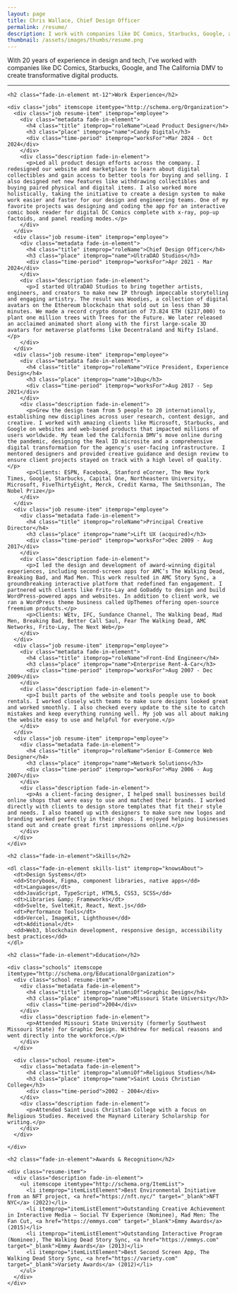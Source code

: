```yaml
---
layout: page
title: Chris Wallace, Chief Design Officer
permalink: /resume/
description: I work with companies like DC Comics, Starbucks, Google, and even The California DMV to create transformative digital products for millions of users worldwide. My approach to design is collaborative, reducing technical complexity to simple, delightful experiences.
thumbnail: /assets/images/thumbs/resume.png
---
```


<div class="mb-48">
  <div itemscope itemtype="http://schema.org/Person">
  <p itemprop="description" class="fade-in-element sub-heading !mt-4">With 20 years of experience in design and tech, I've worked with companies like DC Comics, Starbucks, Google, and The California DMV to create transformative digital products.</p>
  
  <hr class="hr-separator fade-in-element">

  <div>
    
    <h2 class="fade-in-element mt-12">Work Experience</h2>

    <div class="jobs" itemscope itemtype="http://schema.org/Organization">
      <div class="job resume-item" itemprop="employee">
        <div class="metadata fade-in-element">
          <h4 class="title" itemprop="roleName">Lead Product Designer</h4>
          <h3 class="place" itemprop="name">Candy Digital</h3>
          <div class="time-period" itemprop="worksFor">Mar 2024 - Oct 2024</div>
        </div>
        <div class="description fade-in-element">
          <p>Led all product design efforts across the company. I redesigned our website and marketplace to learn about digital collectibles and gain access to better tools for buying and selling. I also designed net new features like withdrawing collectibles and buying paired physical and digital items. I also worked more holistically, taking the initiative to create a design system to make work easier and faster for our design and engineering teams. One of my favorite projects was designing and coding the app for an interactive comic book reader for digital DC Comics complete with x-ray, pop-up factoids, and panel reading modes.</p>
        </div>
      </div>
      <div class="job resume-item" itemprop="employee">
        <div class="metadata fade-in-element">
          <h4 class="title" itemprop="roleName">Chief Design Officer</h4>
          <h3 class="place" itemprop="name">UltraDAO Studios</h3>
          <div class="time-period" itemprop="worksFor">Apr 2021 - Mar 2024</div>
        </div>
        <div class="description fade-in-element">
          <p>I started UltraDAO Studios to bring together artists, engineers, and creators to make new IP through impeccable storytelling and engaging artistry. The result was Woodies, a collection of digital avatars on the Ethereum blockchain that sold out in less than 30 minutes. We made a record crypto donation of 73.824 ETH ($217,000) to plant one million trees with Trees for the Future. We later released an acclaimed animated short along with the first large-scale 3D avatars for metaverse platforms like Decentraland and Nifty Island.</p>
        </div>
      </div>
      <div class="job resume-item" itemprop="employee">
        <div class="metadata fade-in-element">
          <h4 class="title" itemprop="roleName">Vice President, Experience Design</h4>
          <h3 class="place" itemprop="name">10up</h3>
          <div class="time-period" itemprop="worksFor">Aug 2017 - Sep 2021</div>
        </div>
        <div class="description fade-in-element">
          <p>Grew the design team from 5 people to 20 internationally, establishing new disciplines across user research, content design, and creative. I worked with amazing clients like Microsoft, Starbucks, and Google on websites and web-based products that impacted millions of users worldwide. My team led the California DMV’s move online during the pandemic, designing the Real ID microsite and a comprehensive digital transformation for the agency's user-facing infrastructure. I mentored designers and provided creative guidance and design review to ensure client projects stayed on track with a high level of quality.</p>
          <p>Clients: ESPN, Facebook, Stanford eCorner, The New York Times, Google, Starbucks, Capital One, Northeastern University, Microsoft, FiveThirtyEight, Merck, Credit Karma, The Smithsonian, The Nobel Prize</p>
        </div>
      </div>
      <div class="job resume-item" itemprop="employee">
        <div class="metadata fade-in-element">
          <h4 class="title" itemprop="roleName">Principal Creative Director</h4>
          <h3 class="place" itemprop="name">Lift UX (acquired)</h3>
          <div class="time-period" itemprop="worksFor">Dec 2009 - Aug 2017</div>
        </div>
        <div class="description fade-in-element">
          <p>I led the design and development of award-winning digital experiences, including second-screen apps for AMC’s The Walking Dead, Breaking Bad, and Mad Men. This work resulted in AMC Story Sync, a groundbreaking interactive platform that redefined fan engagement. I partnered with clients like Frito-Lay and GoDaddy to design and build WordPress-powered apps and websites. In addition to client work, we ran a WordPress theme business called UpThemes offering open-source freemium products.</p>
          <p>Clients: WEtv, IFC, Sundance Channel, The Walking Dead, Mad Men, Breaking Bad, Better Call Saul, Fear The Walking Dead, AMC Networks, Frito-Lay, The Next Web</p>
        </div>
      </div>
      <div class="job resume-item" itemprop="employee">
        <div class="metadata fade-in-element">
          <h4 class="title" itemprop="roleName">Front-End Engineer</h4>
          <h3 class="place" itemprop="name">Enterprise Rent-A-Car</h3>
          <div class="time-period" itemprop="worksFor">Aug 2007 - Dec 2009</div>
        </div>
        <div class="description fade-in-element">
          <p>I built parts of the website and tools people use to book rentals. I worked closely with teams to make sure designs looked great and worked smoothly. I also checked every update to the site to catch mistakes and keep everything running well. My job was all about making the website easy to use and helpful for everyone.</p>
        </div>
      </div>
      <div class="job resume-item" itemprop="employee">
        <div class="metadata fade-in-element">
          <h4 class="title" itemprop="roleName">Senior E-Commerce Web Designer</h4>
          <h3 class="place" itemprop="name">Network Solutions</h3>
          <div class="time-period" itemprop="worksFor">May 2006 - Aug 2007</div>
        </div>
        <div class="description fade-in-element">
          <p>As a client-facing designer, I helped small businesses build online shops that were easy to use and matched their brands. I worked directly with clients to design store templates that fit their style and needs. I also teamed up with designers to make sure new logos and branding worked perfectly in their shops. I enjoyed helping businesses stand out and create great first impressions online.</p>
        </div>
      </div>
    </div>

    <h2 class="fade-in-element">Skills</h2>

    <dl class="fade-in-element skills-list" itemprop="knowsAbout">
      <dt>Design Systems</dt>
      <dd>Storybook, Figma, component libraries, native apps</dd>
      <dt>Languages</dt>
      <dd>JavaScript, TypeScript, HTML5, CSS3, SCSS</dd>
      <dt>Libraries &amp; Frameworks</dt>
      <dd>Svelte, SvelteKit, React, Next.js</dd>
      <dt>Performance Tools</dt>
      <dd>Vercel, ImageKit, Lighthouse</dd>
      <dt>Additional</dt>
      <dd>Web3, blockchain development, responsive design, accessibility best practices</dd>
    </dl>

    <h2 class="fade-in-element">Education</h2>

    <div class="schools" itemscope itemtype="http://schema.org/EducationalOrganization">
      <div class="school resume-item">
        <div class="metadata fade-in-element">
          <h4 class="title" itemprop="alumniOf">Graphic Design</h4>
          <h3 class="place" itemprop="name">Missouri State University</h3>
          <div class="time-period">2004</div>
        </div>
        <div class="description fade-in-element">
          <p>Attended Missouri State University (formerly Southwest Missouri State) for Graphic Design. Withdrew for medical reasons and went directly into the workforce.</p>
        </div>
      </div>

      <div class="school resume-item">
        <div class="metadata fade-in-element">
          <h4 class="title" itemprop="alumniOf">Religious Studies</h4>
          <h3 class="place" itemprop="name">Saint Louis Christian College</h3>
          <div class="time-period">2002 - 2004</div>
        </div>
        <div class="description fade-in-element">
          <p>Attended Saint Louis Christian College with a focus on Religious Studies. Received the Maynard Literary Scholarship for writing.</p>
        </div>
      </div>

    </div>

    <h2 class="fade-in-element">Awards & Recognition</h2>

    <div class="resume-item">
      <div class="description fade-in-element">
        <ul itemscope itemtype="http://schema.org/ItemList">
          <li itemprop="itemListElement">Best Environmental Initiative from an NFT project, <a href="https://nft.nyc/" target="_blank">NFT NYC</a> (2022)</li>
          <li itemprop="itemListElement">Outstanding Creative Achievement in Interactive Media – Social TV Experience (Nominee), Mad Men: The Fan Cut, <a href="https://emmys.com" target="_blank">Emmy Awards</a> (2015)</li>
          <li itemprop="itemListElement">Outstanding Interactive Program (Nominee), The Walking Dead Story Sync, <a href="https://emmys.com" target="_blank">Emmy Awards</a> (2013)</li>
          <li itemprop="itemListElement">Best Second Screen App, The Walking Dead Story Sync, <a href="https://variety.com" target="_blank">Variety Awards</a> (2012)</li>
        </ul>
      </div>
    </div>

  </div>
</div>
